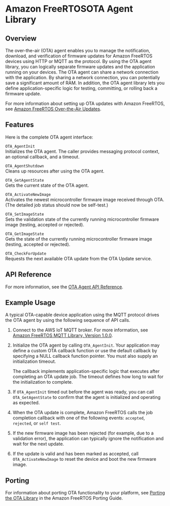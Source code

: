 # Amazon FreeRTOSOTA Agent Library<a name="ota-agent-library"></a>

## Overview<a name="freertos-ota-overview"></a>

The over\-the\-air \(OTA\) agent enables you to manage the notification, download, and verification of firmware updates for Amazon FreeRTOS devices using HTTP or MQTT as the protocol\. By using the OTA agent library, you can logically separate firmware updates and the application running on your devices\. The OTA agent can share a network connection with the application\. By sharing a network connection, you can potentially save a significant amount of RAM\. In addition, the OTA agent library lets you define application\-specific logic for testing, committing, or rolling back a firmware update\.

For more information about setting up OTA updates with Amazon FreeRTOS, see [Amazon FreeRTOS Over\-the\-Air Updates](freertos-ota-dev.md)\.

## Features<a name="freertos-ota-features"></a>

Here is the complete OTA agent interface:

`OTA_AgentInit`  
Initializes the OTA agent\. The caller provides messaging protocol context, an optional callback, and a timeout\.

`OTA_AgentShutdown`  
Cleans up resources after using the OTA agent\.

`OTA_GetAgentState`  
Gets the current state of the OTA agent\.

`OTA_ActivateNewImage`  
Activates the newest microcontroller firmware image received through OTA\. \(The detailed job status should now be self\-test\.\)

`OTA_SetImageState`  
Sets the validation state of the currently running microcontroller firmware image \(testing, accepted or rejected\)\.

`OTA_GetImageState`  
Gets the state of the currently running microcontroller firmware image \(testing, accepted or rejected\)\.

`OTA_CheckForUpdate`  
Requests the next available OTA update from the OTA Update service\.

## API Reference<a name="freertos-ota-api"></a>

For more information, see the [OTA Agent API Reference](https://docs.aws.amazon.com/freertos/latest/lib-ref/html1/aws__ota__agent_8h.html)\.

## Example Usage<a name="freertos-ota-example"></a>

A typical OTA\-capable device application using the MQTT protocol drives the OTA agent by using the following sequence of API calls\.

1. Connect to the AWS IoT MQTT broker\. For more information, see [Amazon FreeRTOS MQTT Library, Version 1\.0\.0](freertos-lib-cloud-mqtt.md)\.

1. Initialize the OTA agent by calling `OTA_AgentInit`\. Your application may define a custom OTA callback function or use the default callback by specifying a NULL callback function pointer\. You must also supply an initialization timeout\.

   The callback implements application\-specific logic that executes after completing an OTA update job\. The timeout defines how long to wait for the initialization to complete\.

1. If `OTA_AgentInit` timed out before the agent was ready, you can call `OTA_GetAgentState` to confirm that the agent is initialized and operating as expected\.

1. When the OTA update is complete, Amazon FreeRTOS calls the job completion callback with one of the following events: `accepted`, `rejected`, or `self test`\.

1. If the new firmware image has been rejected \(for example, due to a validation error\), the application can typically ignore the notification and wait for the next update\.

1. If the update is valid and has been marked as accepted, call `OTA_ActivateNewImage` to reset the device and boot the new firmware image\.

## Porting<a name="freertos-ota-porting"></a>

For information about porting OTA functionality to your platform, see [Porting the OTA Library](https://docs.aws.amazon.com/freertos/latest/portingguide/afr-porting-ota.html) in the Amazon FreeRTOS Porting Guide\.